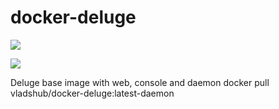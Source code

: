 # docker-deluge

[![](https://images.microbadger.com/badges/image/vladshub/deluge-daemon.svg)](https://microbadger.com/images/vladshub/deluge-daemon "Get your own image badge on microbadger.com")


[![](https://images.microbadger.com/badges/version/vladshub/deluge-daemon.svg)](https://microbadger.com/images/vladshub/deluge-daemon "Get your own image badge on microbadger.com")

Deluge base image with web, console and daemon
docker pull vladshub/docker-deluge:latest-daemon
